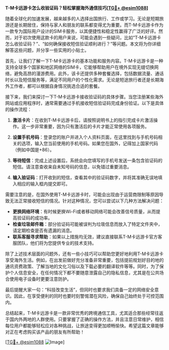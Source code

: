 **T-M卡远游卡怎么收验证码？轻松掌握海外通信技巧[[TG💪+ @esim1088](https://t.me/s/esim1088)]**

随着全球化的加速发展，越来越多的人选择出国旅行、工作或学习。无论是短期旅游还是长期居住，保持与家人和朋友的联系都变得尤为重要。而T-M卡远游卡作为一款专为国际用户设计的SIM卡服务，以其便捷性和稳定性赢得了广泛的好评。然而，对于初次使用这款卡的用户来说，可能会遇到一些疑问，比如“T-M卡远游卡怎么收验证码？”、“如何确保接收短信验证顺利进行？”等问题。本文将为你详细解答这些问题，并分享一些实用的小贴士。

首先，让我们了解一下T-M卡远游卡的基本功能和服务内容。T-M卡远游卡是一种支持全球多个国家和地区网络的SIM卡，它能够帮助用户在境外实现无缝切换网络，避免高昂的漫游费用。此外，该卡还提供多种套餐选择，包括数据流量、通话时长以及短信服务等，满足不同用户的个性化需求。无论是短途旅行者还是长期海外工作者，都可以根据自身情况挑选合适的套餐。

接下来，我们来探讨一下T-M卡远游卡接收验证码的具体步骤。当您注册某些海外网站或应用程序时，通常需要通过手机接收短信验证码完成身份验证。以下是具体的操作流程：

1. **激活卡片**：在收到T-M卡远游卡后，请按照说明书上的指引完成卡片激活操作。这一步非常重要，因为只有激活后的卡片才能正常使用各项服务。
   
2. **设置手机号码**：登录您的账户并进入个人资料页面，在这里找到与手机号码相关的选项，输入您当前使用的手机号码。如果您在国外，记得加上国家代码（例如中国是+86）。

3. **等待短信**：完成上述设置后，系统会向您填写的手机号发送一条包含验证码的短信。请注意查收来自未知号码的信息，以免错过重要消息。

4. **输入验证码**：打开收到的短信，查看其中的验证码数字，并将其准确无误地填入相应的输入框内提交即可。

需要注意的是，在国外使用T-M卡远游卡时，可能会出现由于运营商限制等原因导致无法正常接收短信的情况。针对这种情况，您可以尝试以下几种方法解决问题：

- **更换网络环境**：有时候更换Wi-Fi或者移动网络可能会改善信号质量，从而提高验证码的成功率。
- **检查垃圾邮件箱**：部分验证码可能被误判为垃圾信息而放入了特定文件夹中，请定期检查是否有遗漏的消息。
- **联系客服寻求帮助**：如果以上措施均无效，建议直接联系T-M卡远游卡官方客服团队，他们将为您提供专业的技术支持。

除了上述技术层面的问题外，还有一些小技巧可以帮助您更好地利用T-M卡远游卡享受海外生活。例如，在出发前做好充分准备非常重要，包括提前规划好目的地的通讯资费政策、了解当地的文化习俗以及下载必要的翻译软件等等。同时，为了保护个人信息安全，在任何情况下都不要随意泄露自己的隐私信息，尤其是在公共场合使用电子设备时更要注意防护。

最后提醒大家一句：“科技改变生活”，但同时也要求我们具备一定的网络安全意识。因此，在享受便利的同时也要时刻警惕潜在风险，确保自己始终处于可控范围内。

总结起来，T-M卡远游卡是一款非常优秀的跨境通信工具，尤其适合那些经常往返于国内外两地的人群使用。只要掌握了正确的操作方法，并且注意日常维护，相信每位用户都能够轻松应对各种挑战，让旅途变得更加顺畅愉快。希望这篇文章能够对正在考虑购买该产品的朋友有所帮助！

[[TG💪+ @esim1088](https://t.me/s/esim1088) ![Image](https://i.postimg.cc/4NQfJmqS/Snipaste-2025-05-13-00-14-12.png)]